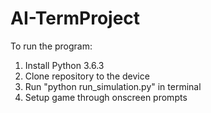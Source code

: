 # AI-TermProject
To run the program:
1. Install Python 3.6.3
2. Clone repository to the device
3. Run "python run_simulation.py" in terminal
4. Setup game through onscreen prompts
